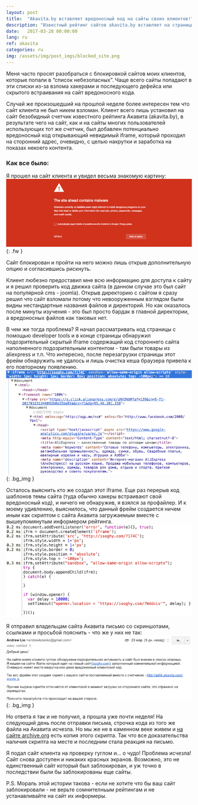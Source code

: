 ```yaml
---
layout: post
title:  "Akavita.by вставляет вредоносный код на сайты своих клиентов!"
description: "Известный рейтинг сайтов akavita.by вставляет на страницы своих клиентов вредоносный код из-за которого их сайты блокируют"
date:   2017-03-28 00:00:00
lang: ru
ref: akavita
categories: ru
img: /assets/img/post_imgs/blocked_site.png
---
```


Меня часто просят разобраться с блокировкой сайтов моих клиентов, которые попали в “список небезопасных”. Чаще всего сайты попадают в эти списки из-за взлома хакерами и последующего дефейса или скрытого встраивания на сайт вредоносного кода. 

Случай же произошедший на прошлой неделе более интересен тем что сайт клиента не был никем взломан. Клиент всего лишь установил на сайт безобидный счетчик известного рейтинга Акавита (akavita.by), в результате чего на сайт, как и на сайты многих пользователей использующих тот же счетчик, был добавлен потенциально вредоносный код открывающий невидимый iframe, который проходил на сторонний адрес, очевидно, с целью накрутки и заработка на показах некоего контента.



### Как все было:

Я прошел на сайт клиента и увидел весьма знакомую картину:
![My helpful screenshot](/assets/img/post_imgs/blocked_site.png){: .fw }

Сайт блокирован и пройти на него можно лишь открыв дополнительную опцию и согласившись рискнуть. 

Клиент любезно предоставил мне всю информацию для доступа к сайту и я решил проверить код движка сайта (в данном случае это был сайт на популярной cms - joomla). Открыв директорию с сайтом я сразу решил что сайт взломали потому что невооруженным взглядом были видны нестандартные названия файлов и директорий. Но как оказалось после минуты изучения - это был просто бардак в главной директории, а вредоносных файлов как таковых нет. 

В чем же тогда проблема? Я начал рассматривать код страницы с помощью developer tools и в конце страницы обнаружил подозрительный скрытый iframe содержащий код стороннего сайта наполненного подозрительным контентом - там были товары из aliexpress и т.п.
Что интересно, после перезагрузки страницы этот фрейм обнаружить не удалось и лишь очистка кеша браузера привела к его повторному появлению. 
![My helpful screenshot](/assets/img/post_imgs/akavita_iframe_on_page.png)
{: .bg_img }

Осталось выяснить кто же создал этот iframe.
Еще раз перерыв код шаблонов темы сайта (туда обычно хакеры встраивают свой вредоносный код), и ничего не обнаружив, я взялся за профайлер. И к моему удивлению, выяснилось, что данный фрейм создается ничем иным как скриптом с сайта Акавита загружаемым вместе с вышеупомянутым информером рейтинга.
![My helpful screenshot](/assets/img/post_imgs/akavita_script_on_page.png)

Я отправил владельцам сайта Акавита письмо со скриншотами, ссылками и просьбой пояснить - что же у них не так:
![My helpful screenshot](/assets/img/post_imgs/akavita_latter.png)
{: .bg_img }


Но ответа я так и не получил, а прошла уже почти неделя! На следующий день после отправки письма, строчка кода из того же файла на Акавита исчезла. Но мы же не в каменном веке живем и [на сайте archive.org](http://web.archive.org/web/20170325140404/https://adlik.akavita.com/acode.js) есть копия этого скрипта. Так что все доказательства наличия скрипта на месте и последним стала реакция на письмо.

Я подал сайт клиента на проверку гуглом и... о чудо! Проблема исчезла! Сайт снова доступен и никаких красных экранов.
Возможно, это не единственный сайт который был заблокирован, и уж точно в последствии были бы заблокированы еще сайты.

P.S. Мораль этой истории такова - если не хотите что бы ваш сайт заблокировали - не верьте сомнителньым рейтингам и не устанавливайте на сайт их информеры.
<div>
</div>
<br>
